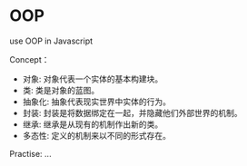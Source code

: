 # OOP
use OOP in Javascript

Concept：
<ul>
  <li>对象: 对象代表一个实体的基本构建块。</li>
  <li>类: 类是对象的蓝图。</li>
  <li>抽象化: 抽象代表现实世界中实体的行为。</li>
  <li>封装: 封装是将数据绑定在一起，并隐藏他们外部世界的机制。</li>
  <li>继承: 继承是从现有的机制作出新的类。</li>
  <li>多态性: 定义的机制来以不同的形式存在。</li>
</ul>
      
Practise:
  ...
